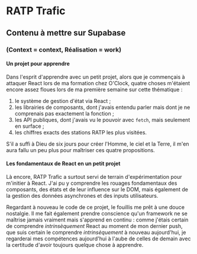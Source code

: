 # RATP Trafic

## Contenu à mettre sur Supabase

### (Context = context, Réalisation = work)

#### Un projet pour apprendre

Dans l'esprit d'apprendre avec un petit projet, alors que je commençais à attaquer React lors de ma formation chez O'Clock, quatre choses m'étaient encore assez floues lors de ma première semaine sur cette thématique :

1. le système de gestion d'état via React ;
2. les librairies de composants, dont j'avais entendu parler mais dont je ne comprenais pas exactement la fonction ;
3. les API publiques, dont j'avais vu le pouvoir avec `fetch`, mais seulement en surface ;
4. les chiffres exacts des stations RATP les plus visitées.

S'il a suffi à Dieu de six jours pour créer l'Homme, le ciel et la Terre, il m'en aura fallu un peu plus pour maîtriser ces quatre propositions.

#### Les fondamentaux de React en un petit projet

Là encore, RATP Trafic a surtout servi de terrain d'expérimentation pour m'initier à React. J'ai pu y comprendre les rouages fondamentaux des composants, des états et de leur influence sur le DOM, mais également de la gestion des données asynchrones et des inputs utilisateurs.

Regardant à nouveau le code de ce projet, le fouillis me prêt à une douce nostalgie. Il me fait également prendre conscience qu'un framework ne se maîtrise jamais vraiment mais s'apprend en continu : comme j'étais certain de comprendre _intrinsèquement_ React au moment de mon dernier push, que suis certain le comprendre _intrinsèquement_ à nouveau aujourd'hui, je regarderai mes compétences aujourd'hui à l'aube de celles de demain avec la certitude d'avoir toujours quelque chose à apprendre.
